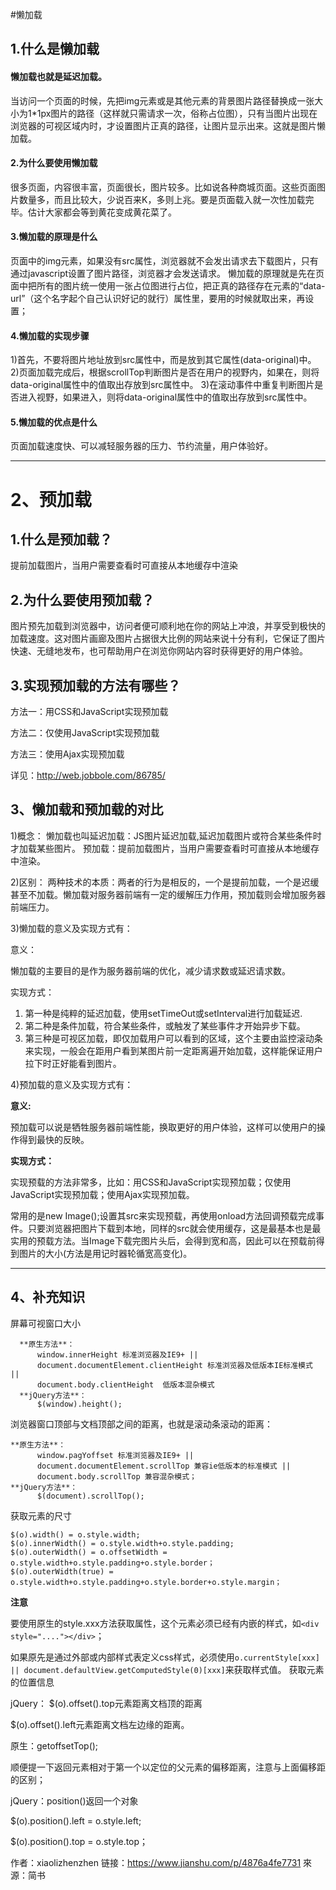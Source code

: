#懒加载

## 1.什么是懒加载

#### 懒加载也就是延迟加载。

  当访问一个页面的时候，先把img元素或是其他元素的背景图片路径替换成一张大小为1*1px图片的路径（这样就只需请求一次，俗称占位图），只有当图片出现在浏览器的可视区域内时，才设置图片正真的路径，让图片显示出来。这就是图片懒加载。
  
  
#### 2.为什么要使用懒加载

  很多页面，内容很丰富，页面很长，图片较多。比如说各种商城页面。这些页面图片数量多，而且比较大，少说百来K，多则上兆。要是页面载入就一次性加载完毕。估计大家都会等到黄花变成黄花菜了。
  
#### 3.懒加载的原理是什么
  页面中的img元素，如果没有src属性，浏览器就不会发出请求去下载图片，只有通过javascript设置了图片路径，浏览器才会发送请求。
懒加载的原理就是先在页面中把所有的图片统一使用一张占位图进行占位，把正真的路径存在元素的“data-url”（这个名字起个自己认识好记的就行）属性里，要用的时候就取出来，再设置；

#### 4.懒加载的实现步骤

  1)首先，不要将图片地址放到src属性中，而是放到其它属性(data-original)中。
  2)页面加载完成后，根据scrollTop判断图片是否在用户的视野内，如果在，则将data-original属性中的值取出存放到src属性中。
  3)在滚动事件中重复判断图片是否进入视野，如果进入，则将data-original属性中的值取出存放到src属性中。

#### 5.懒加载的优点是什么

  页面加载速度快、可以减轻服务器的压力、节约流量，用户体验好。
  
  
----

# 2、预加载

## 1.什么是预加载？

提前加载图片，当用户需要查看时可直接从本地缓存中渲染

## 2.为什么要使用预加载？

图片预先加载到浏览器中，访问者便可顺利地在你的网站上冲浪，并享受到极快的加载速度。这对图片画廊及图片占据很大比例的网站来说十分有利，它保证了图片快速、无缝地发布，也可帮助用户在浏览你网站内容时获得更好的用户体验。

## 3.实现预加载的方法有哪些？

方法一：用CSS和JavaScript实现预加载

方法二：仅使用JavaScript实现预加载

方法三：使用Ajax实现预加载

详见：http://web.jobbole.com/86785/

## 3、懒加载和预加载的对比

1)概念：
懒加载也叫延迟加载：JS图片延迟加载,延迟加载图片或符合某些条件时才加载某些图片。
预加载：提前加载图片，当用户需要查看时可直接从本地缓存中渲染。

2)区别：
两种技术的本质：两者的行为是相反的，一个是提前加载，一个是迟缓甚至不加载。懒加载对服务器前端有一定的缓解压力作用，预加载则会增加服务器前端压力。

3)懒加载的意义及实现方式有：

意义：

懒加载的主要目的是作为服务器前端的优化，减少请求数或延迟请求数。

实现方式：

1. 第一种是纯粹的延迟加载，使用setTimeOut或setInterval进行加载延迟.
2. 第二种是条件加载，符合某些条件，或触发了某些事件才开始异步下载。
3. 第三种是可视区加载，即仅加载用户可以看到的区域，这个主要由监控滚动条来实现，一般会在距用户看到某图片前一定距离遍开始加载，这样能保证用户拉下时正好能看到图片。

4)预加载的意义及实现方式有：

**意义:**

预加载可以说是牺牲服务器前端性能，换取更好的用户体验，这样可以使用户的操作得到最快的反映。

**实现方式：**

  实现预载的方法非常多，比如：用CSS和JavaScript实现预加载；仅使用JavaScript实现预加载；使用Ajax实现预加载。

  常用的是new Image();设置其src来实现预载，再使用onload方法回调预载完成事件。只要浏览器把图片下载到本地，同样的src就会使用缓存，这是最基本也是最实用的预载方法。当Image下载完图片头后，会得到宽和高，因此可以在预载前得到图片的大小(方法是用记时器轮循宽高变化)。

---

## 4、补充知识

屏幕可视窗口大小

  ```
    **原生方法**：
        window.innerHeight 标准浏览器及IE9+ ||
        document.documentElement.clientHeight 标准浏览器及低版本IE标准模式 ||
        document.body.clientHeight  低版本混杂模式
    **jQuery方法**： 
        $(window).height();
  ```
  
浏览器窗口顶部与文档顶部之间的距离，也就是滚动条滚动的距离：
  ```
  **原生方法**：
        window.pagYoffset 标准浏览器及IE9+ ||
        document.documentElement.scrollTop 兼容ie低版本的标准模式 ||
        document.body.scrollTop 兼容混杂模式；
  **jQuery方法**：
        $(document).scrollTop();
  ```
  
获取元素的尺寸
  ```
  $(o).width() = o.style.width;
  $(o).innerWidth() = o.style.width+o.style.padding;
  $(o).outerWidth() = o.offsetWidth = o.style.width+o.style.padding+o.style.border；
  $(o).outerWidth(true) = o.style.width+o.style.padding+o.style.border+o.style.margin；
  ```
**注意**

要使用原生的style.xxx方法获取属性，这个元素必须已经有内嵌的样式，如`<div style="...."></div>`；

如果原先是通过外部或内部样式表定义css样式，必须使用`o.currentStyle[xxx] || document.defaultView.getComputedStyle(0)[xxx]`来获取样式值。
获取元素的位置信息

jQuery：
$(o).offset().top元素距离文档顶的距离

$(o).offset().left元素距离文档左边缘的距离。

原生：getoffsetTop();

顺便提一下返回元素相对于第一个以定位的父元素的偏移距离，注意与上面偏移距的区别；

jQuery：position()返回一个对象

$(o).position().left = o.style.left;

$(o).position().top = o.style.top；












作者：xiaolizhenzhen
链接：https://www.jianshu.com/p/4876a4fe7731
來源：简书
  
  
  
  
  
  
  
  
  
  
  
  
  
  
  
  
  
  
  
  
  
  
  
  
  
  
  
  
  
  
  
  
  
  
  
